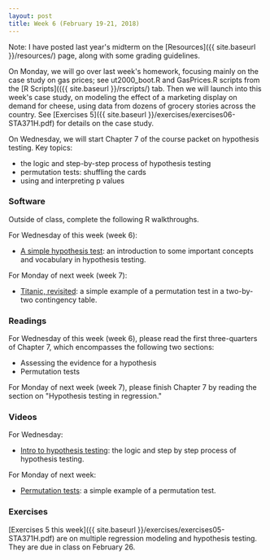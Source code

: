 ```yaml
---
layout: post
title: Week 6 (February 19-21, 2018)
---
```


Note: I have posted last year's midterm on the [Resources]({{ site.baseurl }}/resources/) page, along with some grading guidelines.  

On Monday, we will go over last week's homework, focusing mainly on the case study on gas prices; see ut2000_boot.R and GasPrices.R scripts from the [R Scripts](({{ site.baseurl }}/rscripts/) tab.  Then we will launch into this week's case study, on modeling the effect of a marketing display on demand for cheese, using data from dozens of grocery stories across the country.  See [Exercises 5]({{ site.baseurl }}/exercises/exercises06-STA371H.pdf) for details on the case study.  

On Wednesday, we will start Chapter 7 of the course packet on hypothesis testing.  Key topics:  
- the logic and step-by-step process of hypothesis testing  
- permutation tests: shuffling the cards  
- using and interpreting p values  


### Software

Outside of class, complete the following R walkthroughs.

For Wednesday of this week (week 6):   
- [A simple hypothesis test](https://github.com/jgscott/learnR/blob/master/hyptest/hyptest.md): an introduction to some important concepts and vocabulary in hypothesis testing.  

For Monday of next week (week 7):  
- [Titanic, revisited](https://github.com/jgscott/learnR/blob/master/titanic/titanic_permtest.md): a simple example of a permutation test in a two-by-two contingency table.  


### Readings

For Wednesday of this week (week 6), please read the first three-quarters of Chapter 7, which encompasses the following two sections:  
- Assessing the evidence for a hypothesis  
- Permutation tests  

For Monday of next week (week 7), please finish Chapter 7 by reading the section on "Hypothesis testing in regression."  


### Videos  

For Wednesday:  
- [Intro to hypothesis testing](https://youtu.be/qJffj8n6o9s): the logic and step by step process of hypothesis testing.  

For Monday of next week:  
- [Permutation tests](https://www.youtube.com/watch?v=15rwBts4nQc): a simple example of a permutation test.  



### Exercises  

[Exercises 5 this week]({{ site.baseurl }}/exercises/exercises05-STA371H.pdf) are on multiple regression modeling and hypothesis testing.   They are due in class on February 26.  




